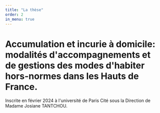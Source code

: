 ```yaml
---
title: "La thèse"
order: 2
in_menu: true
---
```

# Accumulation et incurie à domicile: modalités d'accompagnements et de gestions des modes d'habiter hors-normes dans les Hauts de France. 

Inscrite en février 2024 à l'université de Paris Cité sous la Direction de Madame Josiane TANTCHOU. 